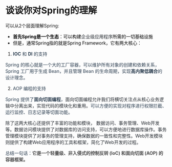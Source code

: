 # 谈谈你对Spring的理解

可以从2个层面理解Spring:

+ **<font style="color:rgb(0, 0, 0);">首先Spring是一个生态</font>**<font style="color:rgb(0, 0, 0);">：可以构建</font><font style="color:rgb(36, 41, 47);">企业级应用程序</font><font style="color:rgb(0, 0, 0);">所需的一切基础设施</font><font style="color:rgb(36, 41, 47);"> </font>
+ <font style="color:rgb(0, 0, 0);">但是，通常Spring指的就是Spring Framework，它有两大核心：</font>
1. **<font style="color:rgb(44, 62, 80);">IOC</font>**<font style="color:rgb(44, 62, 80);"> </font><font style="color:rgb(44, 62, 80);">和</font><font style="color:rgb(44, 62, 80);"> </font>**<font style="color:rgb(44, 62, 80);">DI</font>**<font style="color:rgb(44, 62, 80);"> </font><font style="color:rgb(44, 62, 80);">的支持</font>

<font style="color:rgb(44, 62, 80);">Spring 的核心就是一个大的工厂容器，可以维护所有对象的创建和依赖关系，Spring 工厂用于生成 Bean，并且管理 Bean 的生命周期，实现</font>**<font style="color:rgb(44, 62, 80);">高内聚低耦合</font>**<font style="color:rgb(44, 62, 80);">的设计理念。</font>

2. <font style="color:rgb(44, 62, 80);">AOP 编程的支持</font>

<font style="color:rgb(44, 62, 80);">Spring 提供了</font>**<font style="color:rgb(44, 62, 80);">面向切面编程</font>**<font style="color:rgb(44, 62, 80);">，</font><font style="color:rgb(36, 41, 47);">面向切面编程允许我们将横切关注点从核心业务逻辑中分离出来，实现代码的模块化和重用。</font><font style="color:rgb(44, 62, 80);">可以方便的实现对程序进行权限拦截、运行监控、日志记录等切面功能。</font>

<font style="color:rgb(44, 62, 80);"></font>

<font style="color:rgb(36, 41, 47);">除了这两大核心还提供了丰富的功能和模块， 数据访问、事务管理、Web开发等。数据访问模块提供了对数据库的访问支持，可以方便地进行数据库操作。事务管理模块提供了对事务的管理支持，确保数据的一致性和完整性。Web开发模块则提供了构建Web应用程序的工具和框架，简化了Web开发的过程。</font>

<font style="color:rgb(36, 41, 47);"></font>

<font style="color:rgb(44, 62, 80);">总结一句话：</font>**<font style="color:rgb(74, 74, 74);">它是一个轻量级、非入侵式的控制反转 (IoC) 和面向切面 (AOP) 的容器框架。</font>**

 

